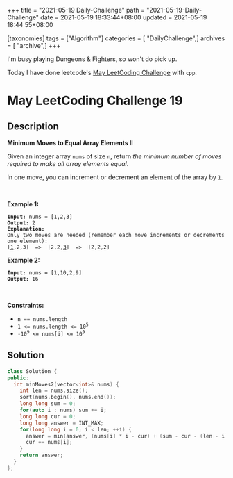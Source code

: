 +++
title = "2021-05-19 Daily-Challenge"
path = "2021-05-19-Daily-Challenge"
date = 2021-05-19 18:33:44+08:00
updated = 2021-05-19 18:44:55+08:00

[taxonomies]
tags = ["Algorithm"]
categories = [ "DailyChallenge",]
archives = [ "archive",]
+++

I'm busy playing Dungeons & Fighters, so won't do pick up.

Today I have done leetcode's [May LeetCoding Challenge](https://leetcode.com/explore/challenge/card/may-leetcoding-challenge-2021/600/week-3-may-15th-may-21st/3748/) with `cpp`.

<!-- more -->

# May LeetCoding Challenge 19

## Description

**Minimum Moves to Equal Array Elements II**

<p>Given an integer array <code>nums</code> of size <code>n</code>, return <em>the minimum number of moves required to make all array elements equal</em>.</p>

<p>In one move, you can increment or decrement an element of the array by <code>1</code>.</p>

<p>&nbsp;</p>
<p><strong>Example 1:</strong></p>

<pre><code><strong>Input:</strong> nums = [1,2,3]
<strong>Output:</strong> 2
<strong>Explanation:</strong>
Only two moves are needed (remember each move increments or decrements one element):
[<u>1</u>,2,3]  =&gt;  [2,2,<u>3</u>]  =&gt;  [2,2,2]
</pre></code>

<p><strong>Example 2:</strong></p>

<pre><code><strong>Input:</strong> nums = [1,10,2,9]
<strong>Output:</strong> 16
</pre></code>

<p>&nbsp;</p>
<p><strong>Constraints:</strong></p>

<ul>
	<li><code>n == nums.length</code></li>
	<li><code>1 &lt;= nums.length &lt;= 10<sup>5</sup></code></li>
	<li><code>-10<sup>9</sup> &lt;= nums[i] &lt;= 10<sup>9</sup></code></li>
</ul>

## Solution

``` cpp
class Solution {
public:
  int minMoves2(vector<int>& nums) {
    int len = nums.size();
    sort(nums.begin(), nums.end());
    long long sum = 0;
    for(auto i : nums) sum += i;
    long long cur = 0;
    long long answer = INT_MAX;
    for(long long i = 0; i < len; ++i) {
      answer = min(answer, (nums[i] * i - cur) + (sum - cur - (len - i) * nums[i]));
      cur += nums[i];
    }
    return answer;
  }
};
```

